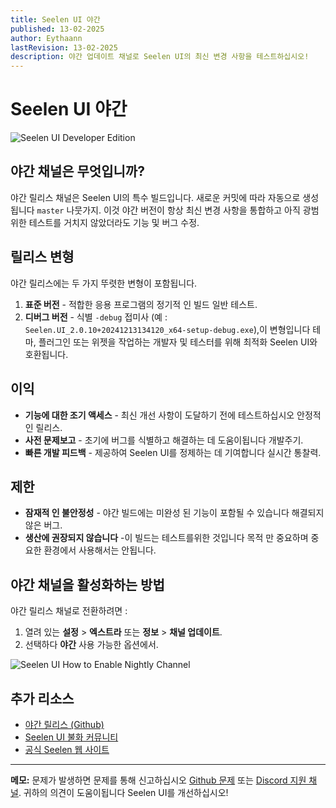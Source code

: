 ```yaml
---
title: Seelen UI 야간
published: 13-02-2025
author: Eythaann
lastRevision: 13-02-2025
description: 야간 업데이트 채널로 Seelen UI의 최신 변경 사항을 테스트하십시오!
---
```


# Seelen UI 야간

![Seelen UI Developer Edition](https://github.com/user-attachments/assets/76634b49-7b09-4ef2-9643-e93542309f5d)

## 야간 채널은 무엇입니까?

야간 릴리스 채널은 Seelen UI의 특수 빌드입니다. 새로운 커밋에 따라 자동으로
생성됩니다 `master` 나뭇가지. 이것 야간 버전이 항상 최신 변경 사항을 통합하고
아직 광범위한 테스트를 거치지 않았더라도 기능 및 버그 수정.

## 릴리스 변형

야간 릴리스에는 두 가지 뚜렷한 변형이 포함됩니다.

1. **표준 버전** - 적합한 응용 프로그램의 정기적 인 빌드 일반 테스트.
2. **디버그 버전** - 식별 `-debug` 접미사 (예 :
   `Seelen.UI_2.0.10+20241213134120_x64-setup-debug.exe`),이 변형입니다 테마,
   플러그인 또는 위젯을 작업하는 개발자 및 테스터를 위해 최적화 Seelen UI와
   호환됩니다.

## 이익

- **기능에 대한 조기 액세스** - 최신 개선 사항이 도달하기 전에 테스트하십시오
  안정적인 릴리스.
- **사전 문제보고** - 초기에 버그를 식별하고 해결하는 데 도움이됩니다 개발주기.
- **빠른 개발 피드백** - 제공하여 Seelen UI를 정제하는 데 기여합니다 실시간
  통찰력.

## 제한

- **잠재적 인 불안정성** - 야간 빌드에는 미완성 된 기능이 포함될 수 있습니다
  해결되지 않은 버그.
- **생산에 권장되지 않습니다** -이 빌드는 테스트를위한 것입니다 목적 만 중요하며
  중요한 환경에서 사용해서는 안됩니다.

## 야간 채널을 활성화하는 방법

야간 릴리스 채널로 전환하려면 :

1. 열려 있는 **설정** > **엑스트라** 또는 **정보** > **채널 업데이트**.
2. 선택하다 **야간** 사용 가능한 옵션에서.

![Seelen UI How to Enable Nightly Channel](https://github.com/user-attachments/assets/ae88aeac-98cc-4424-a9e7-fb59740b694e)

## 추가 리소스

- [야간 릴리스 (Github)](https://github.com/eythaann/Seelen-UI/releases/tag/nightly)
- [Seelen UI 불화 커뮤니티](https://discord.gg/ABfASx5ZAJ)
- [공식 Seelen 웹 사이트](https://seelen.io)

---

**메모:** 문제가 발생하면 문제를 통해 신고하십시오
[Github 문제](https://github.com/eythaann/Seelen-UI/issues) 또는
[Discord 지원 채널](https://discord.gg/ABfASx5ZAJ). 귀하의 의견이 도움이됩니다
Seelen UI를 개선하십시오!

